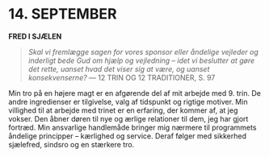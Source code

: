 # 14. SEPTEMBER

**FRED I SJÆLEN**

> *Skal vi fremlægge sagen for vores sponsor eller åndelige vejleder og inderligt bede Gud om hjælp og vejledning – idet vi beslutter at gøre det rette, uanset hvad det viser sig at være, og uanset konsekvenserne?*
> — 12 TRIN OG 12 TRADITIONER, S. 97

Min tro på en højere magt er en afgørende del af mit arbejde med 9. trin. De andre ingredienser er tilgivelse, valg af tidspunkt og rigtige motiver. Min villighed til at arbejde med trinet er en erfaring, der kommer af, at jeg vokser. Den åbner døren til nye og ærlige relationer til dem, jeg har gjort fortræd. Min ansvarlige handlemåde bringer mig nærmere til programmets åndelige principper – kærlighed og service. Deraf følger med sikkerhed sjælefred, sindsro og en stærkere tro.
